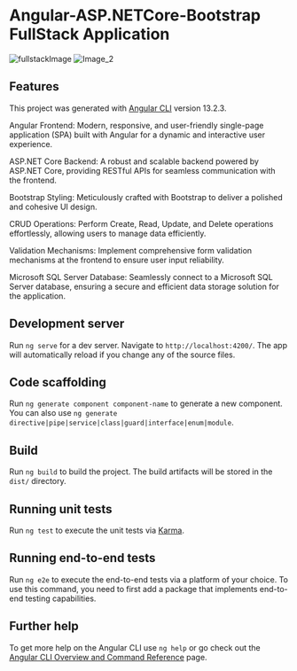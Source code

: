 # Angular-ASP.NETCore-Bootstrap FullStack Application

![fullstackImage](https://github.com/PanosKatsaras/Angular-ASP.NETCore-App/assets/93729093/f5f6f611-d1a4-4944-aadf-fed7f805146c)
![Image_2](https://github.com/PanosKatsaras/Angular-ASP.NETCore-App/assets/93729093/19892e61-a204-43ec-9079-34f1b814a288)

## Features

This project was generated with [Angular CLI](https://github.com/angular/angular-cli) version 13.2.3.

Angular Frontend: Modern, responsive, and user-friendly single-page application (SPA) built with Angular for a dynamic and interactive user experience.

ASP.NET Core Backend: A robust and scalable backend powered by ASP.NET Core, providing RESTful APIs for seamless communication with the frontend.

Bootstrap Styling: Meticulously crafted with Bootstrap to deliver a polished and cohesive UI design.

CRUD Operations: Perform Create, Read, Update, and Delete operations effortlessly, allowing users to manage data efficiently.

Validation Mechanisms: Implement comprehensive form validation mechanisms at the frontend to ensure user input reliability.

Microsoft SQL Server Database: Seamlessly connect to a Microsoft SQL Server database, ensuring a secure and efficient data storage solution for the application.



## Development server

Run `ng serve` for a dev server. Navigate to `http://localhost:4200/`. The app will automatically reload if you change any of the source files.

## Code scaffolding

Run `ng generate component component-name` to generate a new component. You can also use `ng generate directive|pipe|service|class|guard|interface|enum|module`.

## Build

Run `ng build` to build the project. The build artifacts will be stored in the `dist/` directory.

## Running unit tests

Run `ng test` to execute the unit tests via [Karma](https://karma-runner.github.io).

## Running end-to-end tests

Run `ng e2e` to execute the end-to-end tests via a platform of your choice. To use this command, you need to first add a package that implements end-to-end testing capabilities.

## Further help

To get more help on the Angular CLI use `ng help` or go check out the [Angular CLI Overview and Command Reference](https://angular.io/cli) page.
